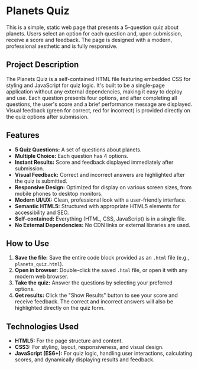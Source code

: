 # Planets Quiz

This is a simple, static web page that presents a 5-question quiz about planets. Users select an option for each question and, upon submission, receive a score and feedback. The page is designed with a modern, professional aesthetic and is fully responsive.

## Project Description

The Planets Quiz is a self-contained HTML file featuring embedded CSS for styling and JavaScript for quiz logic. It's built to be a single-page application without any external dependencies, making it easy to deploy and use. Each question presents four options, and after completing all questions, the user's score and a brief performance message are displayed. Visual feedback (green for correct, red for incorrect) is provided directly on the quiz options after submission.

## Features

*   **5 Quiz Questions:** A set of questions about planets.
*   **Multiple Choice:** Each question has 4 options.
*   **Instant Results:** Score and feedback displayed immediately after submission.
*   **Visual Feedback:** Correct and incorrect answers are highlighted after the quiz is submitted.
*   **Responsive Design:** Optimized for display on various screen sizes, from mobile phones to desktop monitors.
*   **Modern UI/UX:** Clean, professional look with a user-friendly interface.
*   **Semantic HTML5:** Structured with appropriate HTML5 elements for accessibility and SEO.
*   **Self-contained:** Everything (HTML, CSS, JavaScript) is in a single file.
*   **No External Dependencies:** No CDN links or external libraries are used.

## How to Use

1.  **Save the file:** Save the entire code block provided as an `.html` file (e.g., `planets_quiz.html`).
2.  **Open in browser:** Double-click the saved `.html` file, or open it with any modern web browser.
3.  **Take the quiz:** Answer the questions by selecting your preferred options.
4.  **Get results:** Click the "Show Results" button to see your score and receive feedback. The correct and incorrect answers will also be highlighted directly on the quiz form.

## Technologies Used

*   **HTML5:** For the page structure and content.
*   **CSS3:** For styling, layout, responsiveness, and visual design.
*   **JavaScript (ES6+):** For quiz logic, handling user interactions, calculating scores, and dynamically displaying results and feedback.